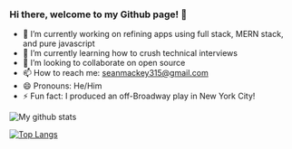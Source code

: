 ### Hi there, welcome to my Github page! 👋

- 🔭 I’m currently working on refining apps using full stack, MERN stack, and pure javascript
- 🌱 I’m currently learning how to crush technical interviews
- 👯 I’m looking to collaborate on open source 
- 📫 How to reach me: seanmackey315@gmail.com
- 😄 Pronouns: He/Him
- ⚡ Fun fact: I produced an off-Broadway play in New York City!

![My github stats](https://github-readme-stats.vercel.app/api?username=smackey15)


[![Top Langs](https://github-readme-stats.vercel.app/api/top-langs/?username=smackey15)](https://github.com/smackey15/github-readme-stats)
